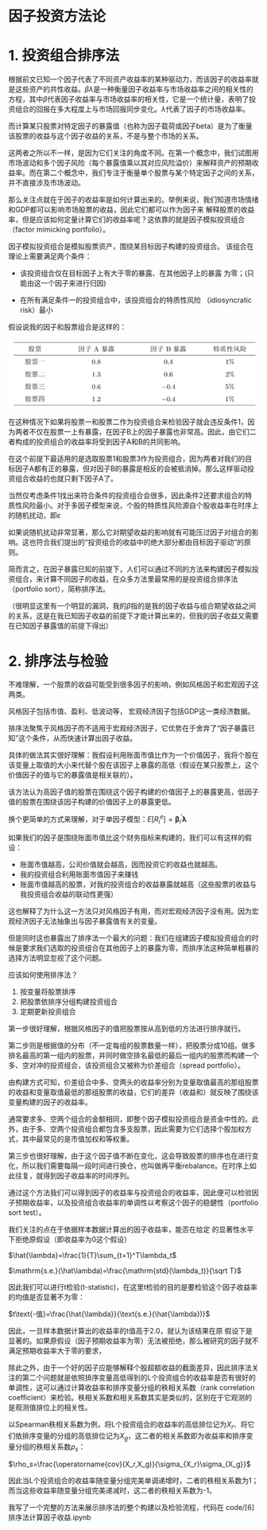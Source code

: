 # 因子投资方法论

# 1. 投资组合排序法
根据前文已知一个因子代表了不同资产收益率的某种驱动力，而该因子的收益率就是这些资产的共性收益。$\beta\lambda$是一种衡量因子收益率与市场收益率之间的相关性的方程，其中$\beta$代表因子收益率与市场收益率的相关性，它是一个统计量，表明了投资组合的回报在多大程度上与市场回报同步变化。$\lambda$代表了因子的市场收益率。

而计算某只股票对特定因子的暴露值（也称为因子载荷或因子beta）是为了衡量该股票的收益与这个因子收益的关系，不是与整个市场的关系。

这两者之所以不一样，是因为它们关注的角度不同。在第一个概念中，我们试图用市场波动和多个因子风险（每个暴露值乘以其对应风险溢价）来解释资产的预期收益率。而在第二个概念中，我们专注于衡量单个股票与某个特定因子之间的关系，并不直接涉及市场波动。

那么关注点就在于因子的收益率是如何计算出来的。举例来说，我们知道市场情绪和GDP都可以影响市场股票的收益，因此它们都可以作为因子来
解释股票的收益率，但是应该如何定量计算它们的收益率呢？这依靠的就是因子模拟投资组合（factor mimicking portfolio）。

因子模拟投资组合是模拟股票资产，围绕某目标因子构建的投资组合。
该组合在理论上需要满足两个条件：

- 该投资组合仅在目标因子上有大于零的暴露、在其他因子上的暴露
为零；(只能由这一个因子来进行归因)

- 在所有满足条件一的投资组合中，该投资组合的特质性风险
（idiosyncratic risk）最小

假设说我的因子和股票组合是这样的：

![因子收益](pics/3.png)

在这种情况下如果将股票一和股票二作为投资组合来检验因子就会违反条件1，因为两者不仅在股票一上有暴露，在因子B上的因子暴露也非常高。因此，由它们二者构成的投资组合的收益率将受到因子A和B的共同影响。

在这个前提下最适用的是选取股票1和股票3作为投资组合，因为两者对我们的目标因子A都有正的暴露，但对因子B的暴露是相反的会被抵消掉。那么这样驱动投资组合收益的也就只剩下因子A了。

当然仅考虑条件1找出来符合条件的投资组合会很多，因此条件2还要求组合的特质性风险最小。对于多因子模型来说，个股的特质性风险源自个股收益率在时序上的随机扰动，即$\varepsilon$

如果说随机扰动非常显著，那么它对期望收益的影响就有可能压过因子对组合的影响。这也符合我们提出的“投资组合的收益中的绝大部分都由目标因子驱动”的原则。

简而言之，在因子暴露已知的前提下，人们可以通过不同的方法来构建因子模拟投资组合，来计算不同因子的收益，在众多方法里最常用的是投资组合排序法（portfolio sort），简称排序法。

（很明显这里有一个明显的漏洞，我的$\beta$指的是我的因子收益与组合期望收益之间的关系，这是在我已知因子收益的前提下才能计算出来的，但我的因子收益又需要在已知因子暴露值的前提下得出）

# 2. 排序法与检验

不难理解，一个股票的收益可能受到很多因子的影响，例如风格因子和宏观因子这两类。

风格因子包括市值、盈利、低波动等，
宏观经济因子包括GDP这一类经济数据。

排序法聚焦于风格因子而不适用于宏观经济因子，它优势在于舍弃了“因子暴露已知”这个条件，从而快速计算出因子收益。

具体的做法其实很好理解：我假设利用账面市值比作为一个价值因子，我将个股在该变量上取值的大小来代替个股在该因子上暴露的高低（假设在某只股票上，这个价值因子的值与它的暴露值是相关联的）。

该方法认为高因子值的股票在围绕这个因子构建的价值因子上的暴露更高，低因子值的股票在围绕该因子构建的价值因子上的暴露更低。

换个更简单的方式来理解，对于单因子模型：$E[R_i^e]=\boldsymbol{\beta}_i^{\prime}\boldsymbol{\lambda}$

如果我们的因子是围绕账面市值比这个财务指标来构建的，我们可以有这样的假设：

- 账面市值越高，公司价值就会越高，因而投资它的收益也就越高。
- 我的投资组合利用账面市值因子来赚钱
- 账面市值越高的股票，对我的投资组合的收益暴露就越高（这些股票的收益与我投资组合收益的联动性更强）

这也解释了为什么这一方法只对风格因子有用，而对宏观经济因子没有用。因为宏观经济因子无法抽象出与因子暴露值有关的变量。

但是同时这也暴露出了排序法一个最大的问题：我们在组建因子模拟投资组合的时候是要求我们选取的投资组合在其他因子上的暴露为零，而排序法这种简单粗暴的选择方法明显忽视了这个问题。

应该如何使用排序法？

1. 按变量将股票排序
2. 把股票依排序分组构建投资组合
3. 定期更新投资组合

第一步很好理解，根据风格因子的值把股票按从高到低的方法进行排序就行。

第二步则是根据值的分布（不一定每组的股票数量一样），把股票分成10组。做多排名最高的第一组内的股票，并同时做空排名最低的最后一组内的股票而构建一个多、空对冲的投资组合，该投资组合又被称为价差组合（spread portfolio）。

由构建方式可知，价差组合中多、空两头的收益率分别为变量取值最高的那组股票的收益和变量取值最低的那组股票的收益，它们的差异（收益和）就反映了围绕该变量构建的因子的收益率。

通常要求多、空两个组合的金额相同，即整个因子模拟投资组合是资金中性的。此外，由于多、空两个投资组合都包含多支股票，因此需要为它们选择个股加权方式，其中最常见的是市值加权和等权重。

第三步也很好理解，由于这个因子值不断在变化，这会导致股票的排序也在进行变化，所以我们需要每隔一段时间进行换仓，也叫做再平衡rebalance。在时序上如此往复，就得到因子收益率的时间序列。

通过这个方法我们可以得到因子的收益率与投资组合的收益率，因此便可以检验因子预期收益率，以及投资组合收益率的单调性以考察这个因子的稳健性（portfolio sort test）。

我们关注的点在于依据样本数据计算出的因子收益率，能否在给定
的显著性水平下拒绝原假设（即收益率为0这个假设）

$\hat{\lambda}=\frac{1}{T}\sum_{t=1}^T\lambda_t$

$\mathrm{s.e.}(\hat\lambda)=\frac{\mathrm{std}(\lambda_t)}{\sqrt T}$

因此我们可以进行t检验(t-statistic)，在这里t检验的目的是要检验这个因子收益率的均值是否显著不为零：

$t\text{-值}=\frac{\hat{\lambda}}{\text{s.e.}(\hat{\lambda})}$

因此，一旦样本数据计算出的收益率的t值高于2.0，就认为该结果在原
假设下是显著的。如果原假设（因子预期收益率为零）无法被拒绝，那么被研究的因子就不满足预期收益率大于零的要求，

除此之外，由于一个好的因子应能够解释个股超额收益的截面差异，因此排序法关注的第二个问题就是依照排序变量高低得到的L个投资组合的收益率是否有很好的单调性，这可以通过计算收益率和排序变量分组的秩相关系数（rank correlation coefficient）来检验。秩相关系数和相关系数其实是类似的，区别在于它观测的是观测值排位上的相关性。

以Spearman秩相关系数为例，将L个投资组合的收益率的高低排位记为$X_r$、将它们依排序变量的分组的高低排位记为$X_g$，这二者的相关系数即为收益率和排序变量分组的秩相关系数$\rho_s$：

$\rho_s=\frac{\operatorname{cov}(X_r,X_g)}{\sigma_{X_r}\sigma_{X_g}}$

因此当L个投资组合的收益率随变量分组完美单调递增时，二者的秩相关系数为1；而当这些收益率随变量分组完美递减时，这二者的秩相关系数为-1。

我写了一个完整的方法来展示排序法的整个构建以及检验流程，代码在 code/[6]排序法计算因子收益.ipynb

